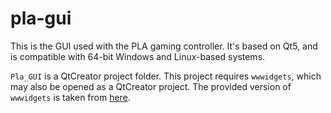 # pla-gui

This is the GUI used with the PLA gaming controller. It's based on Qt5, and is
compatible with 64-bit Windows and Linux-based systems.

`Pla_GUI` is a QtCreator project folder. This project requires `wwwidgets`,
which may also be opened as a QtCreator project. The provided version of
`wwwidgets` is taken from [here](https://github.com/TheDZhon/wwwidgets).

